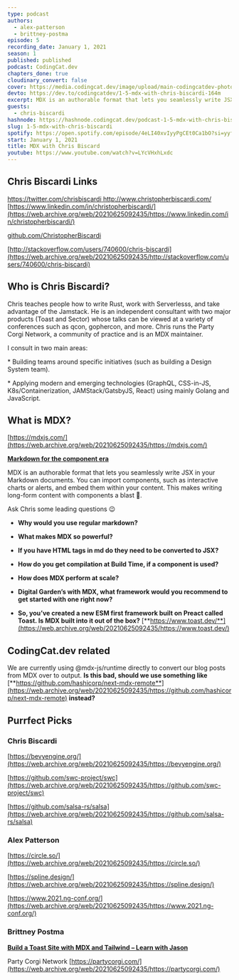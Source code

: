 ```yaml
---
type: podcast
authors:
  - alex-patterson
  - brittney-postma
episode: 5
recording_date: January 1, 2021
season: 1
published: published
podcast: CodingCat.dev
chapters_done: true
cloudinary_convert: false
cover: https://media.codingcat.dev/image/upload/main-codingcatdev-photo/gevydae4mzjfsfgqet4g.png
devto: https://dev.to/codingcatdev/1-5-mdx-with-chris-biscardi-164m
excerpt: MDX is an authorable format that lets you seamlessly write JSX in your Markdown documents. We talk about MDX and the technology surrounding MDX with Chris Biscardi.
guests:
  - chris-biscardi
hashnode: https://hashnode.codingcat.dev/podcast-1-5-mdx-with-chris-biscardi
slug: 1-5-mdx-with-chris-biscardi
spotify: https://open.spotify.com/episode/4eLI40xvIyyPgCEt0Ca1bO?si=yyfPraWzT3KiHw3hfqLjvg
start: January 1, 2021
title: MDX with Chris Biscard
youtube: https://www.youtube.com/watch?v=LYcVHxhLxdc
---
```


## Chris Biscardi Links

[https://twitter.com/chrisbiscardi
](https://web.archive.org/web/20210625092435/https://twitter.com/chrisbiscardi)[http://www.christopherbiscardi.com/
](https://web.archive.org/web/20210625092435/http://www.christopherbiscardi.com/)[https://www.linkedin.com/in/christopherbiscardi/](https://web.archive.org/web/20210625092435/https://www.linkedin.com/in/christopherbiscardi/)

[github.com/ChristopherBiscardi](https://web.archive.org/web/20210625092435/http://github.com/ChristopherBiscardi)

[http://stackoverflow.com/users/740600/chris-biscardi](https://web.archive.org/web/20210625092435/http://stackoverflow.com/users/740600/chris-biscardi)

## Who is Chris Biscardi?

Chris teaches people how to write Rust, work with Serverlesss, and take advantage of the Jamstack. He is an independent consultant with two major products (Toast and Sector) whose talks can be viewed at a variety of conferences such as qcon, gophercon, and more. Chris runs the Party Corgi Network, a community of practice and is an MDX maintainer.

I consult in two main areas:

\* Building teams around specific initiatives (such as building a Design System team).

\* Applying modern and emerging technologies (GraphQL, CSS-in-JS, K8s/Containerization, JAMStack/GatsbyJS, React) using mainly Golang and JavaScript.

## What is MDX?

[https://mdxjs.com/](https://web.archive.org/web/20210625092435/https://mdxjs.com/)

[**Markdown for the component era**](https://web.archive.org/web/20210625092435/https://mdxjs.com/#markdown-for-the-component-era)

MDX is an authorable format that lets you seamlessly write JSX in your Markdown documents. You can import components, such as interactive charts or alerts, and embed them within your content. This makes writing long-form content with components a blast 🚀.

Ask Chris some leading questions 😉

- **Why would you use regular markdown?**

- **What makes MDX so powerful?**

- **If you have HTML tags in md do they need to be converted to JSX?**

- **How do you get compilation at Build Time, if a component is used?**

- **How does MDX perform at scale?**

- **Digital Garden’s with MDX, what framework would you recommend to get started with one right now?**

- **So, you’ve created a new ESM first framework built on Preact called Toast. Is MDX built into it out of the box?** [**https://www.toast.dev/**](https://web.archive.org/web/20210625092435/https://www.toast.dev/)

## CodingCat.dev related

We are currently using @mdx-js/runtime directly to convert our blog posts from MDX over to output.
**Is this bad, should we use something like** [**https://github.com/hashicorp/next-mdx-remote**](https://web.archive.org/web/20210625092435/https://github.com/hashicorp/next-mdx-remote) **instead?**

## Purrfect Picks

### Chris Biscardi

[https://bevyengine.org/](https://web.archive.org/web/20210625092435/https://bevyengine.org/)

[https://github.com/swc-project/swc](https://web.archive.org/web/20210625092435/https://github.com/swc-project/swc)

[https://github.com/salsa-rs/salsa](https://web.archive.org/web/20210625092435/https://github.com/salsa-rs/salsa)

### Alex Patterson

[https://circle.so/](https://web.archive.org/web/20210625092435/https://circle.so/)

[https://spline.design/](https://web.archive.org/web/20210625092435/https://spline.design/)

[https://www.2021.ng-conf.org/](https://web.archive.org/web/20210625092435/https://www.2021.ng-conf.org/)

### Brittney Postma

[**Build a Toast Site with MDX and Tailwind – Learn with Jason**](https://web.archive.org/web/20210625092435/https://www.learnwithjason.dev/build-a-toast-site-using-mdx-and-tailwind)

Party Corgi Network [https://partycorgi.com/](https://web.archive.org/web/20210625092435/https://partycorgi.com/)
